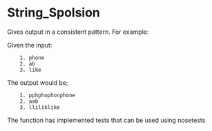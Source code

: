 # String_Spolsion


Gives output in a consistent pattern. For example:

Given the input:

		1. phone
		2. ab
		3. like

The output would be;

		1. pphphophonphone
		2. aab
		3. lliliklike

The function has implemented tests that can be used using nosetests